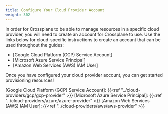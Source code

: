 ```yaml
---
title: Configure Your Cloud Provider Account
weight: 302
---
```




In order for Crossplane to be able to manage resources in a specific cloud
provider, you will need to create an account for Crossplane to use. Use the
links below for cloud-specific instructions to create an account that can be
used throughout the guides:

* [Google Cloud Platform (GCP) Service Account]
* [Microsoft Azure Service Principal]
* [Amazon Web Services (AWS) IAM User]

Once you have configured your cloud provider account, you can get started
provisioning resources!

<!-- Named Links -->

[Google Cloud Platform (GCP) Service Account]: {{<ref "../cloud-providers/gcp/gcp-provider" >}}
[Microsoft Azure Service Principal]: {{<ref "../cloud-providers/azure/azure-provider" >}}
[Amazon Web Services (AWS) IAM User]: {{<ref "../cloud-providers/aws/aws-provider" >}}
